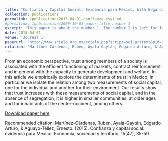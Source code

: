 ```yaml
---
title: "Confianza y Capital Social: Evidencia para México. With Edgardo Ayala Gaytan and Ernesto Aguayo Tellez."
collection: publications
permalink: /publication/2015-04-01-confianza-esyt.md
#permalink: /publication/2009-10-01-paper-title-number-1
excerpt: 'This paper is about the number 1. The number 2 is left for future work.'
date: 2015-04-01
venue: 'Journal 1'
paperurl: 'http://www.scielo.org.mx/scielo.php?script=sci_arttext&pid=S1405-84212015000100003&lng=es&nrm=iso'
citation: 'Martínez-Cárdenas, Rubén, Ayala-Gaytán, Edgardo Arturo, & Aguayo-Téllez, Ernesto. (2015). Confianza y capital social: evidencia para México. Economía, sociedad y territorio, 15(47), 35-59.'
---
```

From an economic perspective, trust among members of a society is associated with the efficient functioning of markets, contract reinforcement and in general with the
capacity to generate development and welfare. In this article we empirically explore the determinants of trust in Mexico; in particular we isolate the relation among two measurements of social capital, one for the individual and another for their environment. Our results show that trust increases with these measurements of social capital, and in the absence of segregation, it is higher in smaller communities, at older ages and for inhabitants of the center-occident, among others.

[Download paper here](https://drive.google.com/file/d/1PMw3xx6q4Sd6p59ZIMQwb9Q1WdH5yIpG/view?usp=sharing)

Recommended citation: Martínez-Cárdenas, Rubén, Ayala-Gaytán, Edgardo Arturo, & Aguayo-Téllez, Ernesto. (2015). Confianza y capital social: evidencia para México. Economía, sociedad y territorio, 15(47), 35-59.
